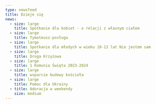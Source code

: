 ```yaml
---
type: newsfeed
title: Dzieje się
news:
  - size: large
    title: Spotkanie dla kobiet - o relacji z własnym ciałem
  - size: large
    title: Tymoteusz-posługa
  - size: large
    title: Spotkanie dla młodych w wieku 10-13 lat Nie jestem sam
  - size: large
    title: Droga Krzyżowa
  - size: large
    title: 1 Komunia Święta 2023-2024
  - size: large
    title: wsparcie budowy kościoła
  - size: large
    title: Pomoc dla Ukrainy
  - title: Adoracja w weekendy
    size: medium
---
```

